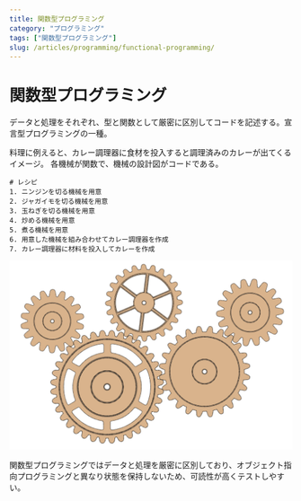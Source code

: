 ```yaml
---
title: 関数型プログラミング
category: "プログラミング"
tags: ["関数型プログラミング"]
slug: /articles/programming/functional-programming/
---
```



# 関数型プログラミング
データと処理をそれぞれ、型と関数として厳密に区別してコードを記述する。宣言型プログラミングの一種。

料理に例えると、カレー調理器に食材を投入すると調理済みのカレーが出てくるイメージ。
各機械が関数で、機械の設計図がコードである。

```
# レシピ
1. ニンジンを切る機械を用意
2. ジャガイモを切る機械を用意
3. 玉ねぎを切る機械を用意
4. 炒める機械を用意
5. 煮る機械を用意
6. 用意した機械を組み合わせてカレー調理器を作成
7. カレー調理器に材料を投入してカレーを作成
```

![レシピ](./function.jpg)

関数型プログラミングではデータと処理を厳密に区別しており、オブジェクト指向プログラミングと異なり状態を保持しないため、可読性が高くテストしやすい。